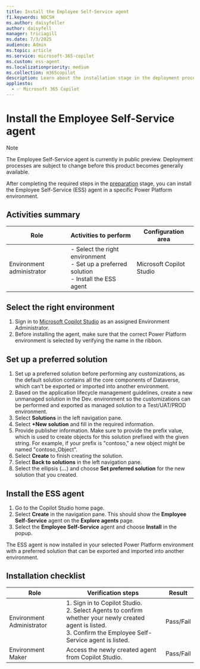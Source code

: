```yaml
---
title: Install the Employee Self-Service agent
f1.keywords: NOCSH
ms.author: daisyfeller
author: daisyfell
manager: triciagill
ms.date: 7/3/2025
audience: Admin
ms.topic: article
ms.service: microsoft-365-copilot
ms.custom: ess-agent
ms.localizationpriority: medium
ms.collection: m365copilot
description: Learn about the installation stage in the deployment process for the Employee Self-Service agent.
appliesto:
  - ✅ Microsoft 365 Copilot
---
```


# Install the Employee Self-Service agent

>[!NOTE]
>The Employee Self-Service agent is currently in public preview. Deployment processes are subject to change before this product becomes generally available.

After completing the required steps in the [preparation](prepare.md) stage, you can install the Employee Self-Service (ESS) agent in a specific Power Platform environment.

## Activities summary

|Role |Activities to perform |Configuration area |
|-----|----------------------|-------------------|
|Environment administrator |- Select the right environment </br>- Set up a preferred solution </br>- Install the ESS agent |Microsoft Copilot Studio |

## Select the right environment

1. Sign in to [Microsoft Copilot Studio](https://copilotstudio.microsoft.com) as an assigned Environment Administrator.
1. Before installing the agent, make sure that the correct Power Platform environment is selected by verifying the name in the ribbon.

## Set up a preferred solution

1. Set up a preferred solution before performing any customizations, as the default solution contains all the core components of Dataverse, which can't be exported or imported into another environment.
1. Based on the application lifecycle management guidelines, create a new unmanaged solution in the Dev. environment so the customizations can be performed and exported as managed solution to a Test/UAT/PROD environment.
1. Select **Solutions** in the left navigation pane.
1. Select **+New solution** and fill in the required information.
1. Provide publisher information. Make sure to provide the prefix value, which is used to create objects for this solution prefixed with the given string. For example, if your prefix is "contoso," a new object might be named "contoso_Object".
1. Select **Create** to finish creating the solution.
1. Select **Back to solutions** in the left navigation pane.
1. Select the ellipsis (**...**) and choose **Set preferred solution** for the new solution that you created.

## Install the ESS agent

1. Go to the Copilot Studio home page.
1. Select **Create** in the navigation pane. This should show the **Employee Self-Service** agent on the **Explore agents** page.
1. Select the **Employee Self-Service** agent and choose **Install** in the popup.

The ESS agent is now installed in your selected Power Platform environment with a preferred solution that can be exported and imported into another environment.

## Installation checklist

|Role |Verification steps |Result |
|-----|-------------------|-------|
|Environment Administrator |1. Sign in to Copilot Studio. </br>2. Select Agents to confirm whether your newly created agent is listed. </br>3. Confirm the Employee Self-Service agent is listed. |Pass/Fail |
|Environment Maker |Access the newly created agent from Copilot Studio. |Pass/Fail |